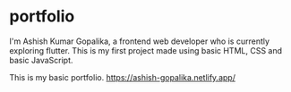 # portfolio
I'm Ashish Kumar Gopalika, a frontend web developer who is currently exploring flutter. This is my first project made using basic HTML, CSS and basic JavaScript.

This is my basic portfolio. https://ashish-gopalika.netlify.app/

